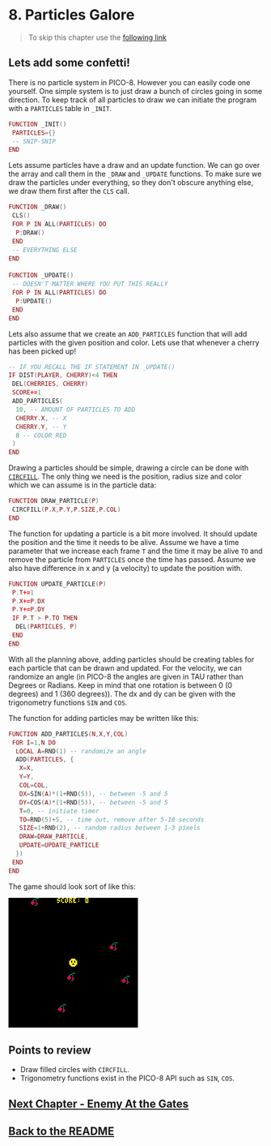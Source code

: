 # 8. Particles Galore

> To skip this chapter use the [following link](https://www.pico-8-edu.com/?c=AHB4YQd4AyQCwKzObYwu7c0N5CvNLY0OJUUBBC5Mji5tjK1srmcP4DXccP3NT3H4I9z0GBPDwVtE95xyhw9SH96eZT5rfJjGbxHpiZ7xEP3A_Ze4Y6B6hzY8aMAu9wzYbMA39TNMiIk8RZtsPEUmG369wsTCE1TpwM5IVr1C2jkm8s5CvXDVUFtNGUZCQCk8M0rhz1VK4e9dmuLHjqb4fZhS_KMp7jKIH2KnVjkYCPrqtGJpKcvm5rIsmmvGkjauBnXLsdPE_djAwJ4dg2LN-BgxPwNzRoFAoghKv5FFzWA6N6e8kMWdsrDMgY_K0NKJZQOJwlfY2RiYERFVDock0Zw469jWeROFKDlS9ytwfyQPttKX2BgZaJrFKFFnKMbGumKh3AnfIdwcnQrqLJQ9z3VyDQt_x4KfykACbrDQmFgaG5gIBgQn0yqOqsGlNF3suibtpubu0xlQn9iZCp5BKGhCpEb6xSO1fj3kZ6wzMDVhE-mQuTzfSdos2NS0nhQT625UC9WQErnztPKI1Jh_qEKpfKD5NMS7UZZbcXibflEXJ8uBk0aWipkk1yq36l1YSA8bHuLj-yWMsVJP1JUyX6hUmF25K5QdjimWw9-G0VZa3qq9oqci9V26ZyDJWx-JrPXDbt_U9wY9o9_5ZTKljuskXAfm5Hr12h9J9v8RRYe6_6P_TjcInIdNwqamJvp8uF8hlDC3i0vCtwAm4WzAJPxUpZBst_TS3MSqZsfe4l7VaPDtJDs7w6F0RhQN_UCTY2NqbLaZWZh7iijb0b5gkADFi6FUAd5qkW9RT6xExchKJCscp_1KUrnAOzuykl4J1xd3BubssbFcbJWqoSrpj6Y7ZtItcWEx3URMT8JsRDQtUtcTyYekmqaCAtzIQOEjmYLCA55ivwC5jzaK0mZtUnplrwqMF2oErBj-Gkn3fLaS2C4MfZVtPsZepiG2ISGo12ISfWpbaeYVNrO2Mw5QjD8FxNcPg0FIt7U23UjPSFtEmxMeEB_xgpSyQrfKePWDkmRCO0s_YKCNcCtIRcBKlQqWQMDUpS7ZkOKdXBC6z1jVadsD&g=wG6AwDjw-wq6CwATw-wmHQHQaAaAaQDQDw-wmXgaAaAaAYQBw-wmXg6EoCAIw-wlHQHQqQqYSASw-wr6CQSQSw-ws6AwCS)

## Lets add some confetti!

There is no particle system in PICO-8. However you can easily code one yourself. One simple system is to just draw a bunch of circles going in some direction. To keep track of all particles to draw we can initiate the program with a `PARTICLES` table in `_INIT`.

```lua
FUNCTION _INIT()
 PARTICLES={}
 -- SNIP-SNIP
END
```

Lets assume particles have a draw and an update function. We can go over the array and call them in the `_DRAW` and `_UPDATE` functions. To make sure we draw the particles under everything, so they don't obscure anything else, we draw them first after the `CLS` call.

```lua
FUNCTION _DRAW()
 CLS()
 FOR P IN ALL(PARTICLES) DO
  P:DRAW()
 END
 -- EVERYTHING ELSE
END

FUNCTION _UPDATE()
 -- DOESN'T MATTER WHERE YOU PUT THIS REALLY
 FOR P IN ALL(PARTICLES) DO
  P:UPDATE()
 END
END
```

Lets also assume that we create an `ADD_PARTICLES` function that will add particles with the given position and color. Lets use that whenever a cherry has been picked up!

```lua
-- IF YOU RECALL THE IF STATEMENT IN _UPDATE()
IF DIST(PLAYER, CHERRY)<4 THEN
 DEL(CHERRIES, CHERRY)
 SCORE+=1
 ADD_PARTICLES(
  10, -- AMOUNT OF PARTICLES TO ADD
  CHERRY.X, -- X
  CHERRY.Y, -- Y
  8 -- COLOR RED
 )
END
```

Drawing a particles should be simple, drawing a circle can be done with [`CIRCFILL`](https://pico-8.fandom.com/wiki/Circfill). The only thing we need is the position, radius size and color which we can assume is in the particle data:

```lua
FUNCTION DRAW_PARTICLE(P)
 CIRCFILL(P.X,P.Y,P.SIZE,P.COL)
END
```

The function for updating a particle is a bit more involved. It should update the position and the time it needs to be alive. Assume we have a time parameter that we increase each frame `T` and the time it may be alive `TO` and remove the particle from `PARTICLES` once the time has passed. Assume we also have difference in x and y (a velocity) to update the position with.

```lua
FUNCTION UPDATE_PARTICLE(P)
 P.T+=1
 P.X+=P.DX
 P.Y+=P.DY
 IF P.T > P.TO THEN
  DEL(PARTICLES, P)
 END
END
```

With all the planning above, adding particles should be creating tables for each particle that can be drawn and updated. For the velocity, we can randomize an angle (in PICO-8 the angles are given in TAU rather than Degrees or Radians. Keep in mind that one rotation is between 0 (0 degrees) and 1 (360 degrees)). The dx and dy can be given with the trigonometry functions `SIN` and `COS`.

The function for adding particles may be written like this:

```lua
FUNCTION ADD_PARTICLES(N,X,Y,COL)
 FOR I=1,N DO
  LOCAL A=RND(1) -- randomize an angle
  ADD(PARTICLES, {
   X=X,
   Y=Y,
   COL=COL,
   DX=SIN(A)*(1+RND(5)), -- between -5 and 5
   DY=COS(A)*(1+RND(5)), -- between -5 and 5
   T=0, -- initiate timer
   TO=RND(5)+5, -- time out, remove after 5-10 seconds
   SIZE=1+RND(2), -- random radius between 1-3 pixels
   DRAW=DRAW_PARTICLE,
   UPDATE=UPDATE_PARTICLE
  })
 END
END
```

The game should look sort of like this:

![Particles Galore](./assets/8-particles.gif)

## Points to review

- Draw filled circles with `CIRCFILL`.
- Trigonometry functions exist in the PICO-8 API such as `SIN`, `COS`.

## [Next Chapter - Enemy At the Gates](./9-enemy-at-the-gates.md)

## [Back to the README](./README.md)
